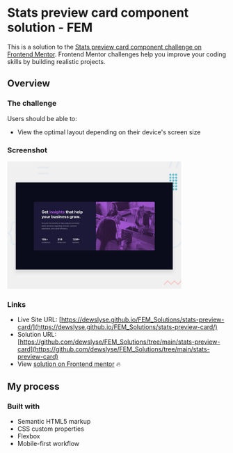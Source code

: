 # Stats preview card component solution - FEM

This is a solution to the [Stats preview card component challenge on Frontend Mentor](https://www.frontendmentor.io/challenges/stats-preview-card-component-8JqbgoU62). Frontend Mentor challenges help you improve your coding skills by building realistic projects. 


## Overview

### The challenge

Users should be able to:

- View the optimal layout depending on their device's screen size

### Screenshot

<img src="./design/desktop-preview.jpg" alt="screenshot" width="400"/>

### Links

- Live Site URL: [https://dewslyse.github.io/FEM_Solutions/stats-preview-card/](https://dewslyse.github.io/FEM_Solutions/stats-preview-card/)
- Solution URL: [https://github.com/dewslyse/FEM_Solutions/tree/main/stats-preview-card](https://github.com/dewslyse/FEM_Solutions/tree/main/stats-preview-card)
- View [solution on Frontend mentor](https://www.frontendmentor.io/solutions/stats-preview-component-solution-wKULbGuc8) :fire:


## My process

### Built with

- Semantic HTML5 markup
- CSS custom properties
- Flexbox
- Mobile-first workflow

